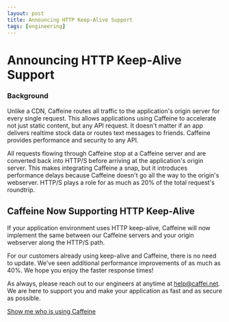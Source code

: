 ```yaml
---
layout: post
title: Announcing HTTP Keep-Alive Support
tags: [engineering]
---
```


# Announcing HTTP Keep-Alive Support

### Background

Unlike a CDN, Caffeine routes all traffic to the application's origin server for every single request. This allows applications using Caffeine to accelerate not just static content, but any API request. It doesn't matter if an app delivers realtime stock data or routes text messages to friends. Caffeine provides performance and security to any API. 

All requests flowing through Caffeine stop at a Caffeine server and are converted back into HTTP/S before arriving at the application's origin server. This makes integrating Caffeine a snap, but it introduces performance delays because Caffeine doesn't go all the way to the origin's webserver. HTTP/S plays a role for as much as 20% of the total request's roundtrip. 

## Caffeine Now Supporting HTTP Keep-Alive

If your application environment uses HTTP keep-alive, Caffeine will now implement the same between our Caffeine servers and your origin webserver along the HTTP/S path.

For our customers already using keep-alive and Caffeine, there is no need to update.  We've seen additional performance improvements of as much as 40%. We hope you enjoy the faster response times!

As always, please reach out to our engineers at anytime at help@caffei.net. We are here to support you and make your application as fast and as secure as possible.



<div class='text-center'>
<a href='/customers' class='btn btn-warning btn-lg btn-sidepadding'>Show me who is using Caffeine</a>
</div>
<br />
